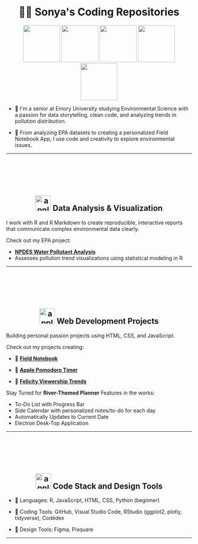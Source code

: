 <h1 style="text-align: center;">🍎🍏 Sonya's Coding Repositories</h1>

<p align="center">
  <img src="https://github.com/user-attachments/assets/ef73ab14-4a90-4533-b5a0-2871ad8898ee" width="100"/>
  <img src="https://github.com/user-attachments/assets/94504afa-3751-4a83-8f34-3da74d877362" width="100"/>
  <img src="https://github.com/user-attachments/assets/f4ce9c72-dc9b-4a89-89f8-e9553f1c68e1" width="100"/>
  <img src="https://github.com/user-attachments/assets/712c7ca4-6977-4179-84a4-a6c41a3e6630" width="100"/>
  <img src="https://github.com/user-attachments/assets/22eafdb7-8855-48bb-bca0-dff11a125bcb" width="100"/>
</p>

- 🍏 I'm a senior at Emory University studying Environmental Science with a passion for data storytelling, clean code, and analyzing trends in pollution distribution.

- 🍎 From analyzing EPA datasets to creating a personalized Field Notebook App, I use code and creativity to explore environmental issues.

---

<h2 style="text-align: center;">
  <img src="https://github.com/user-attachments/assets/94504afa-3751-4a83-8f34-3da74d877362" alt="apple" style="width: 2em; height: 2em; margin-top: 4em" />
  Data Analysis & Visualization 
</h2>

I work with R and R Markdown to create reproducible, interactive reports that communicate complex environmental data clearly.

Check out my EPA project:
- [**NPDES Water Pollutant Analysis**](https://github.com/sonya-dee/npdes_water_2024)  
- Assesses pollution trend visualizations using statistical modeling in R

---
<h2 style="text-align: center;">
  <img src="https://github.com/user-attachments/assets/f4ce9c72-dc9b-4a89-89f8-e9553f1c68e1" alt="apple" style="width: 2em; height: 2em; margin-top: 4em" />
  Web Development Projects
</h2>
  
Building personal passion projects using HTML, CSS, and JavaScript.

Check out my projects creating: 

- 🍎 [**Field Notebook**](https://github.com/sonya-dee/field_notebook)

- 🍏 [**Apple Pomodoro Timer**](https://github.com/sonya-dee/apple_timer)

- 🍎 [**Felicity Viewership Trends**](https://github.com/sonya-dee/felicity_thursdays_2024)

Stay Tuned for **River-Themed Planner**
Features in the works: 
- To-Do List with Progress Bar
- Side Calendar with personalized notes/to-do for each day
- Automatically Updates to Current Date
- Electron Desk-Top Application

--- 
<h2 style="text-align: center;">
  <img src="https://github.com/user-attachments/assets/22eafdb7-8855-48bb-bca0-dff11a125bcb" alt="apple" style="width: 2em; height: 2em; margin-top: 4em" />
  Code Stack and Design Tools
</h2>

- 🍎 Languages: R, JavaScript, HTML, CSS, Python (beginner)

- 🍎 Coding Tools: GitHub, Visual Studio Code, RStudio (ggplot2, plotly, tidyverse), Codédex

- 🍎 Design Tools: Figma, Pixquare 

---

